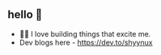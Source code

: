 ## hello 🌻 
- 🧸🤎 I love building things that excite me. 
- Dev blogs here - https://dev.to/shyynux



